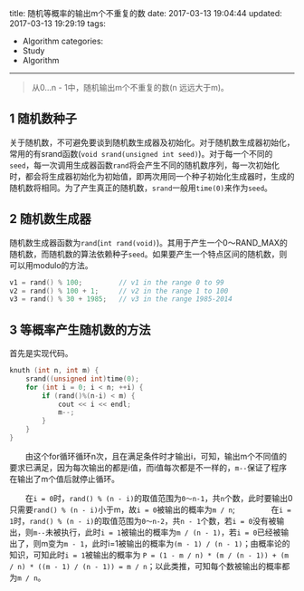 title: 随机等概率的输出m个不重复的数
date: 2017-03-13 19:04:44
updated: 2017-03-13 19:29:19
tags:
- Algorithm
categories:
- Study
- Algorithm
---
> 从0...n - 1中，随机输出m个不重复的数(n 远远大于m)。

## 1 随机数种子

关于随机数，不可避免要谈到随机数生成器及初始化。对于随机数生成器初始化，常用的有srand函数(`void srand(unsigned int seed)`)。对于每一个不同的`seed`，每一次调用生成器函数`rand`将会产生不同的随机数序列，每一次初始化时，都会将生成器初始化为初始值，即两次用同一个种子初始化生成器时，生成的随机数将相同。为了产生真正的随机数，`srand`一般用`time(0)`来作为`seed`。

## 2 随机数生成器

随机数生成器函数为`rand`(`int rand(void)`)。其用于产生一个0～RAND_MAX的随机数，而随机数的算法依赖种子`seed`。如果要产生一个特点区间的随机数，则可以用modulo的方法。

```c
v1 = rand() % 100;         // v1 in the range 0 to 99
v2 = rand() % 100 + 1;     // v2 in the range 1 to 100
v3 = rand() % 30 + 1985;   // v3 in the range 1985-2014
```

## 3 等概率产生随机数的方法

首先是实现代码。

```c++
knuth (int n, int m) {
    srand((unsigned int)time(0);
    for (int i = 0; i < n; ++i) {
        if (rand()%(n-i) < m) {
            cout << i << endl;
            m--;
        }
    }
}
```

　　由这个for循环循环n次，且在满足条件时才输出i，可知，输出m个不同值的要求已满足，因为每次输出的都是i值，而i值每次都是不一样的，`m--`保证了程序在输出了m个值后就停止循环。

　　在`i = 0`时，`rand() % (n - i)`的取值范围为`0～n-1`，共`n`个数，此时要输出0只需要`rand() % (n - i)`小于m，故`i = 0`被输出的概率为`m / n`;
　　
　　在`i = 1`时，`rand() % (n - i)`的取值范围为`0～n-2`，共`n - 1`个数，若`i = 0`没有被输出，则`m--`未被执行，此时`i = 1`被输出的概率为`m / (n - 1)`，若`i = 0`已经被输出了，则m变为`m - 1`，此时i=1被输出的概率为`(m - 1) / (n - 1)`；由概率论的知识，可知此时`i = 1`被输出的概率为
`P = (1 - m / n) * (m / (n - 1)) + (m / n) * ((m - 1) / (n - 1)) = m / n`；以此类推，可知每个数被输出的概率都为`m / n`。 